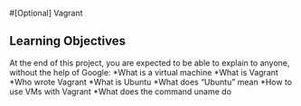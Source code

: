 #[Optional] Vagrant
## Learning Objectives
At the end of this project, you are expected to be able to explain to anyone, without the help of Google:
*What is a virtual machine
*What is Vagrant
*Who wrote Vagrant
*What is Ubuntu
*What does “Ubuntu” mean
*How to use VMs with Vagrant
*What does the command uname do
